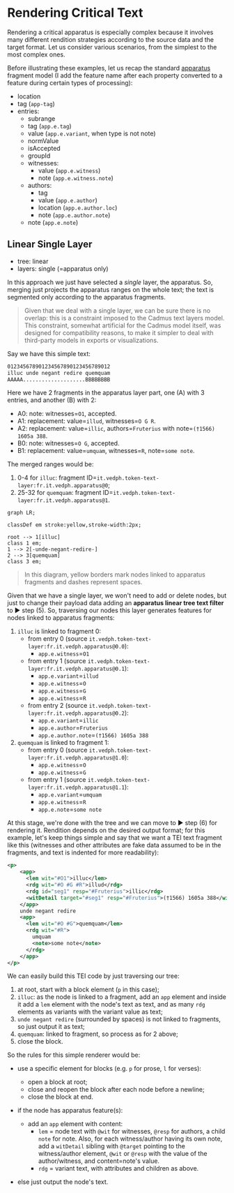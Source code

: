 # Rendering Critical Text

Rendering a critical apparatus is especially complex because it involves many different rendition strategies according to the source data and the target format. Let us consider various scenarios, from the simplest to the most complex ones.

Before illustrating these examples, let us recap the standard [apparatus](https://github.com/vedph/cadmus-philology/blob/master/docs/fr.apparatus.md) fragment model (I add the feature name after each property converted to a feature during certain types of processing):

- location
- tag (`app-tag`)
- entries:
  - subrange
  - tag (`app.e.tag`)
  - value  (`app.e.variant`, when type is not note)
  - normValue
  - isAccepted
  - groupId
  - witnesses:
    - value (`app.e.witness`)
    - note (`app.e.witness.note`)
  - authors:
    - tag
    - value (`app.e.author`)
    - location (`app.e.author.loc`)
    - note (`app.e.author.note`)
  - note (`app.e.note`)

## Linear Single Layer

- tree: linear
- layers: single (=apparatus only)

In this approach we just have selected a _single_ layer, the apparatus. So, merging just projects the apparatus ranges on the whole text; the text is segmented only according to the apparatus fragments.

>Given that we deal with a single layer, we can be sure there is no overlap: this is a constraint imposed to the Cadmus text layers model. This constraint, somewhat artificial for the Cadmus model itself, was designed for compatibility reasons, to make it simpler to deal with third-party models in exports or visualizations.

Say we have this simple text:

```txt
012345678901234567890123456789012
illuc unde negant redire quemquam
AAAAA....................BBBBBBBB
```

Here we have 2 fragments in the apparatus layer part, one (A) with 3 entries, and another (B) with 2:

- A0: note: witnesses=`O1`, accepted.
- A1: replacement: value=`illud`, witnesses=`O G R`.
- A2: replacement: value=`illic`, authors=`Fruterius` with note=`(†1566) 1605a 388`.
- B0: note: witnesses=`O G`, accepted.
- B1: replacement: value=`umquam`, witnesses=`R`, note=`some note`.

The merged ranges would be:

1. 0-4 for `illuc`: fragment ID=`it.vedph.token-text-layer:fr.it.vedph.apparatus@0`;
2. 25-32 for `quemquam`: fragment ID=`it.vedph.token-text-layer:fr.it.vedph.apparatus@1`.

```mermaid
graph LR;

classDef em stroke:yellow,stroke-width:2px;

root --> 1[illuc]
class 1 em;
1 --> 2[-unde-negant-redire-]
2 --> 3[quemquam]
class 3 em;
```

>In this diagram, yellow borders mark nodes linked to apparatus fragments and dashes represent spaces.

Given that we have a single layer, we won't need to add or delete nodes, but just to change their payload data adding an **apparatus linear tree text filter** to ▶️ step (5). So, traversing our nodes this layer generates features for nodes linked to apparatus fragments:

1. `illuc` is linked to fragment 0:
    - from entry 0 (source `it.vedph.token-text-layer:fr.it.vedph.apparatus@0.0`):
      - `app.e.witness`=`O1`
    - from entry 1 (source `it.vedph.token-text-layer:fr.it.vedph.apparatus@0.1`):
      - `app.e.variant`=`illud`
      - `app.e.witness`=`O`
      - `app.e.witness`=`G`
      - `app.e.witness`=`R`
    - from entry 2 (source `it.vedph.token-text-layer:fr.it.vedph.apparatus@0.2`):
      - `app.e.variant`=`illic`
      - `app.e.author`=`Fruterius`
      - `app.e.author.note`=`(†1566) 1605a 388`
2. `quemquam` is linked to fragment 1:
    - from entry 0 (source `it.vedph.token-text-layer:fr.it.vedph.apparatus@1.0`):
      - `app.e.witness`=`O`
      - `app.e.witness`=`G`
    - from entry 1 (source `it.vedph.token-text-layer:fr.it.vedph.apparatus@1.1`):
      - `app.e.variant`=`umquam`
      - `app.e.witness`=`R`
      - `app.e.note`=`some note`

At this stage, we're done with the tree and we can move to ▶️ step (6) for rendering it. Rendition depends on the desired output format; for this example, let's keep things simple and say that we want a TEI text fragment like this (witnesses and other attributes are fake data assumed to be in the fragments, and text is indented for more readability):

```xml
<p>
    <app>
      <lem wit="#O1">illuc</lem>
      <rdg wit="#O #G #R">illud</rdg>
      <rdg id="seg1" resp="#Fruterius">illic</rdg>
      <witDetail target="#seg1" resp="#Fruterius">(†1566) 1605a 388</witDetail>
    </app>
    unde negant redire
    <app>
      <lem wit="#O #G">quemquam</lem>
      <rdg wit="#R">
        umquam
        <note>some note</note>
      </rdg>
    </app>
</p>
```

We can easily build this TEI code by just traversing our tree:

1. at root, start with a block element (`p` in this case);
2. `illuc`: as the node is linked to a fragment, add an `app` element and inside it add a `lem` element with the node's text as text, and as many `rdg` elements as variants with the variant value as text;
3. `unde negant redire` (surrounded by spaces) is not linked to fragments, so just output it as text;
4. `quemquam`: linked to fragment, so process as for 2 above;
5. close the block.

So the rules for this simple renderer would be:

- use a specific element for blocks (e.g. `p` for prose, `l` for verses):
  - open a block at root;
  - close and reopen the block after each node before a newline;
  - close the block at end.

- if the node has apparatus feature(s):
  - add an `app` element with content:
    - `lem` = node text with `@wit` for witnesses, `@resp` for authors, a child `note` for note. Also, for each witness/author having its own note, add a `witDetail` sibling with `@target` pointing to the witness/author element, `@wit` or `@resp` with the value of the author/witness, and content=note's value.
    - `rdg` = variant text, with attributes and children as above.
- else just output the node's text.
